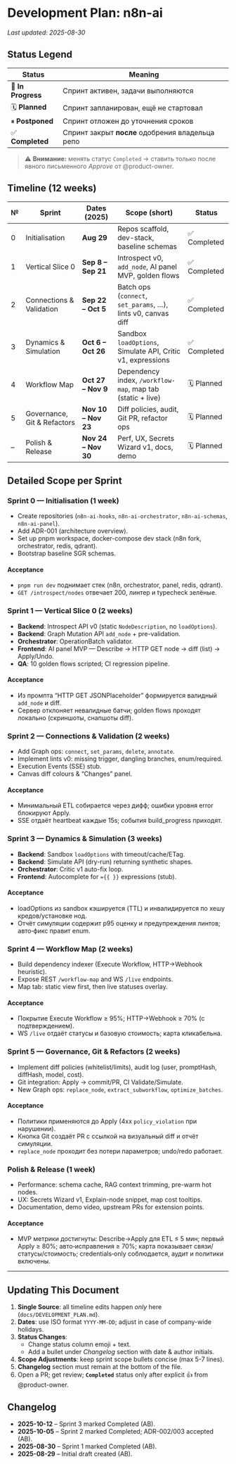# Development Plan: n8n-ai

_Last updated: 2025-08-30_

## Status Legend
| Status | Meaning |
|--------|---------|
| 🚧 **In Progress** | Спринт активен, задачи выполняются |
| 🗓 **Planned** | Спринт запланирован, ещё не стартовал |
| ⏸ **Postponed** | Спринт отложен до уточнения сроков |
| ✅ **Completed** | Спринт закрыт **после** одобрения владельца репо |

> ⚠️ **Внимание:** менять статус `Completed` → ставить только после явного письменного _Approve_ от @product-owner.

## Timeline (12 weeks)
| № | Sprint | Dates (2025) | Scope (short) | Status |
|---|--------|--------------|---------------|--------|
| 0 | Initialisation | **Aug 29** | Repos scaffold, dev-stack, baseline schemas | ✅ Completed |
| 1 | Vertical Slice 0 | **Sep 8 – Sep 21** | Introspect v0, `add_node`, AI panel MVP, golden flows | ✅ Completed |
| 2 | Connections & Validation | **Sep 22 – Oct 5** | Batch ops (`connect`, `set_params`, …), lints v0, canvas diff | ✅ Completed |
| 3 | Dynamics & Simulation | **Oct 6 – Oct 26** | Sandbox `loadOptions`, Simulate API, Critic v1, expressions | ✅ Completed |
| 4 | Workflow Map | **Oct 27 – Nov 9** | Dependency index, `/workflow-map`, map tab (static + live) | 🗓 Planned |
| 5 | Governance, Git & Refactors | **Nov 10 – Nov 23** | Diff policies, audit, Git PR, refactor ops | 🗓 Planned |
| – | Polish & Release | **Nov 24 – Nov 30** | Perf, UX, Secrets Wizard v1, docs, demo | 🗓 Planned |

## Detailed Scope per Sprint
### Sprint 0 — Initialisation (1 week)
- Create repositories (`n8n-ai-hooks`, `n8n-ai-orchestrator`, `n8n-ai-schemas`, `n8n-ai-panel`).
- Add ADR-001 (architecture overview).
- Set up pnpm workspace, docker-compose dev stack (n8n fork, orchestrator, redis, qdrant).
- Bootstrap baseline SGR schemas.

#### Acceptance
- `pnpm run dev` поднимает стек (n8n, orchestrator, panel, redis, qdrant).
- `GET /introspect/nodes` отвечает 200, линтер и typecheck зелёные.

### Sprint 1 — Vertical Slice 0 (2 weeks)
- **Backend**: Introspect API v0 (static `NodeDescription`, no `loadOptions`).
- **Backend**: Graph Mutation API `add_node` + pre-validation.
- **Orchestrator**: OperationBatch validator.
- **Frontend**: AI panel MVP — Describe → HTTP GET node → diff (list) → Apply/Undo.
- **QA**: 10 golden flows scripted; CI regression pipeline.

#### Acceptance
- Из промпта “HTTP GET JSONPlaceholder” формируется валидный `add_node` и diff.
- Сервер отклоняет невалидные батчи; golden flows проходят локально (скриншоты, снапшоты diff).

### Sprint 2 — Connections & Validation (2 weeks)
- Add Graph ops: `connect`, `set_params`, `delete`, `annotate`.
- Implement lints v0: missing trigger, dangling branches, enum/required.
- Execution Events (SSE) stub.
- Canvas diff colours & “Changes” panel.

#### Acceptance
- Минимальный ETL собирается через дифф; ошибки уровня error блокируют Apply.
- SSE отдаёт heartbeat каждые 15s; события build_progress приходят.

### Sprint 3 — Dynamics & Simulation (3 weeks)
- **Backend**: Sandbox `loadOptions` with timeout/cache/ETag.
- **Backend**: Simulate API (dry-run) returning synthetic shapes.
- **Orchestrator**: Critic v1 auto-fix loop.
- **Frontend**: Autocomplete for `={{ }}` expressions (stub).

#### Acceptance
- loadOptions из sandbox кэшируется (TTL) и инвалидируется по хешу кредов/установке нод.
- Отчёт симуляции содержит p95 оценку и предупреждения линтов; авто‑фикс правит enum.

### Sprint 4 — Workflow Map (2 weeks)
- Build dependency indexer (Execute Workflow, HTTP→Webhook heuristic).
- Expose REST `/workflow-map` and WS `/live` endpoints.
- Map tab: static view first, then live statuses overlay.

#### Acceptance
- Покрытие Execute Workflow ≥ 95%; HTTP→Webhook ≥ 70% (с подтверждением).
- WS `/live` отдаёт статусы и базовую стоимость; карта кликабельна.

### Sprint 5 — Governance, Git & Refactors (2 weeks)
- Implement diff policies (whitelist/limits), audit log (user, promptHash, diffHash, model, cost).
- Git integration: Apply → commit/PR, CI Validate/Simulate.
- New Graph ops: `replace_node`, `extract_subworkflow`, `optimize_batches`.

#### Acceptance
- Политики применяются до Apply (4xx `policy_violation` при нарушении).
- Кнопка Git создаёт PR с ссылкой на визуальный diff и отчёт симуляции.
- `replace_node` проходит без потери параметров; undo/redo работает.

### Polish & Release (1 week)
- Performance: schema cache, RAG context trimming, pre-warm hot nodes.
- UX: Secrets Wizard v1, Explain-node snippet, map cost tooltips.
- Documentation, demo video, upstream PRs for extension points.

#### Acceptance
- MVP метрики достигнуты: Describe→Apply для ETL ≤ 5 мин; 
  первый Apply ≥ 80%; авто‑исправления ≥ 70%; карта показывает связи/статусы/стоимость; 
  credentials‑only соблюдается, аудит и политики включены.

---

## Updating This Document
1. **Single Source**: all timeline edits happen _only_ here (`docs/DEVELOPMENT_PLAN.md`).
2. **Dates**: use ISO format `YYYY-MM-DD`; adjust in case of company-wide holidays.
3. **Status Changes**:
   - Change status column emoji + text.
   - Add a bullet under _Changelog_ section with date & author initials.
4. **Scope Adjustments**: keep sprint scope bullets concise (max 5-7 lines).
5. **Changelog** section must remain at the bottom of the file.
6. Open a PR; get review; **`Completed`** status only after explicit 👍 from @product-owner.

## Changelog
- **2025-10-12** – Sprint 3 marked Completed (AB).
- **2025-10-05** – Sprint 2 marked Completed; ADR-002/003 accepted (AB).
- **2025-08-30** – Sprint 1 marked Completed (AB).
- **2025-08-29** – Initial draft created (AB).